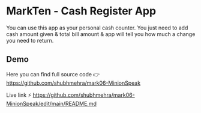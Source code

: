 
# MarkTen - Cash Register App
You can use this app as your personal cash counter. You just need to add cash amount given & total bill amount & app will tell you how much a change you need to return.

## Demo

Here you can find full source code 👉 https://github.com/shubhmehra/mark06-MinionSpeak

Live link ⚡ https://github.com/shubhmehra/mark06-MinionSpeak/edit/main/README.md

  
